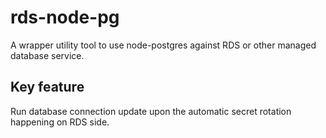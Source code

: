 # rds-node-pg

A wrapper utility tool to use node-postgres against RDS or other managed database service.

## Key feature

Run database connection update upon the automatic secret rotation happening on RDS side.
